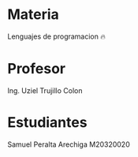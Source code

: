 # Materia
Lenguajes de programacion 🔥

# Profesor
Ing. Uziel Trujillo Colon

# Estudiantes
Samuel Peralta Arechiga M20320020